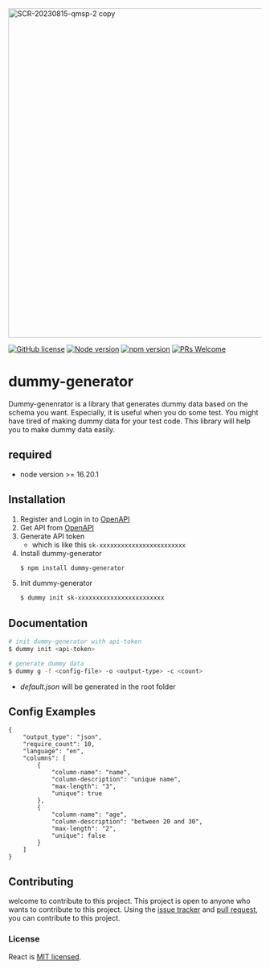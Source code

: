 
<img width="655" alt="SCR-20230815-qmsp-2 copy" src="https://github.com/team-opensource-plus/dummy-generator/assets/56494905/4cee5da0-979c-4c13-886d-dfaf9fe81dc5">

[![GitHub license](https://img.shields.io/badge/license-MIT-blue.svg)](https://github.com/team-opensource-plus/dummy-generator) [![Node version](https://img.shields.io/badge/node_version-v16.20.1-blue)]() [![npm version](https://img.shields.io/badge/npm_version-v8.19.4-blue)](https://www.npmjs.com/package/dummy-generator) [![PRs Welcome](https://img.shields.io/badge/PRs-welcome-brightgreen.svg)](https://github.com/team-opensource-plus/dummy-generator)

# dummy-generator

Dummy-genenrator is a library that generates dummy data based on the schema you want. Especially, it is useful when you do some test. You might have tired of making dummy data for your test code. This library will help you to make dummy data easily.  

## required
* node version >= 16.20.1 

## Installation

1. Register and Login in to [OpenAPI](https://openai.com/)
2. Get API from [OpenAPI](https://platform.openai.com/account/api-keys)
3. Generate API token
    - which is like this `sk-xxxxxxxxxxxxxxxxxxxxxxxx`
4. Install dummy-generator
    ```bash
    $ npm install dummy-generator
    ```
5. Init dummy-generator
    ```bash
    $ dummy init sk-xxxxxxxxxxxxxxxxxxxxxxxx
    ```



## Documentation

```bash
# init dummy-generator with api-token
$ dummy init <api-token>

# generate dummy data
$ dummy g -f <config-file> -o <output-type> -c <count>
```
- *default.json* will be generated in the root folder

<!-- You can find the React documentation [on the website](https://react.dev/).  

Check out the [Getting Started](https://react.dev/learn) page for a quick overview.

The documentation is divided into several sections:

* [Tutorial](https://reactjs.org/tutorial/tutorial.html)
* [Main Concepts](https://reactjs.org/docs/hello-world.html)
* [Advanced Guides](https://reactjs.org/docs/jsx-in-depth.html)
* [API Reference](https://reactjs.org/docs/react-api.html)
* [Where to Get Support](https://reactjs.org/community/support.html)
* [Contributing Guide](https://reactjs.org/docs/how-to-contribute.html)

You can improve it by sending pull requests to [this repository](https://github.com/reactjs/reactjs.org). -->

## Config Examples
```
{
	"output_type": "json",
	"require_count": 10,
	"language": "en",
	"columns": [
		{
			"column-name": "name",
			"column-description": "unique name",
			"max-length": "3",
			"unique": true
		},
		{
			"column-name": "age",
			"column-description": "between 20 and 30",
			"max-length": "2",
			"unique": false
		}
	]
}
```

## Contributing
welcome to contribute to this project. This project is open to anyone who wants to contribute to this project. Using the [issue tracker](https://github.com/team-opensource-plus/dummy-generator/issues) and [pull request](https://github.com/team-opensource-plus/dummy-generator/pulls), you can contribute to this project.






<!-- The main purpose of this repository is to continue evolving React core, making it faster and easier to use. Development of React happens in the open on GitHub, and we are grateful to the community for contributing bugfixes and improvements. Read below to learn how you can take part in improving React.

### [Code of Conduct](https://code.fb.kkkcom/codeofconduct)

Facebook has adopted a Code of Conduct that we expect project participants to adhere to. Please read [the full text](https://code.fb.com/codeofconduct) so that you can understand what actions will and will not be tolerated.

### [Contributing Guide](https://reactjs.org/docs/how-to-contribute.html)

Read our [contributing guide](https://reactjs.org/docs/how-to-contribute.html) to learn about our development process, how to propose bugfixes and improvements, and how to build and test your changes to React. -->


### License

React is [MIT licensed](./LICENSE).

<!-- ## 항해 플러스 2번째 프로젝트
목적 : 오픈소스를 직접 배포해보자

## 주제 
- 원하는 DB 스키마를 가지고 더미 데이터를 생성하는 라이브러리

## 사용방법 
// clone && root foler
1. $ sudo npm link
2. $ dummy g -f samples/user-data-config.json -o json 

## 스택
- chat GPT api
- Typescript
- Commander cli 

## 단계별 TODO list
1. GPT를 이용한 더미 데이터 생성
    a. 컬럼입력, 데이터 형식 등을 입력해서 더미 데이터를 생성 - (json 파일)
2. CLI로 생성한 더미 데이터를 mysql로 입력
     a. 1.a에 생성한 데이터를 mysql config 파일에 있는 sql서버로 insert까지

## 사용자 user Interface 예상 시나리오
- **사용자 관점 사용방법**
1. API access Token 설정(ChatGPT) - CLI
2. 컬럼 생성 TS (JS) 형식으로 주어진 타입?으로 만들기
    1. 원하는 데이터의 설명도 같이 넣기
3. cli 로 더미 생성
4. mysql 서버 정보 설정(config)
5. cli로 더미 insert 실행
